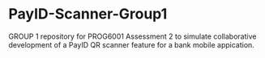 # PayID-Scanner-Group1
 GROUP 1 repository for PROG6001 Assessment 2 to simulate collaborative development of a PayID QR scanner feature for a bank mobile appication.
